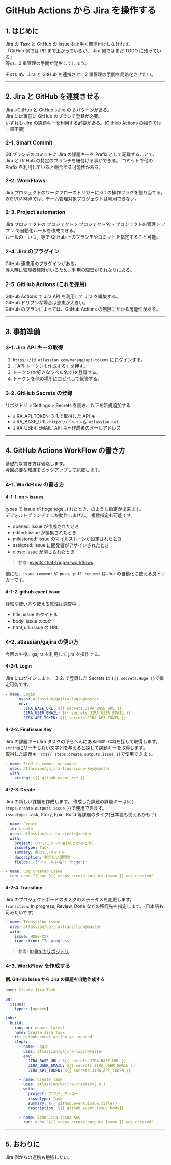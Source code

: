 # GitHub Actions から Jira を操作する

## 1. はじめに

Jira の Task と GitHub の Issue を上手く関連付けしなければ、  
「GitHub 側では PR まで上がっているが、 Jira 側ではまだ TODO に残っている」  
等の、2 重管理の手間が発生してしまう。

そのため、Jira と GitHub を連携させ、2 重管理の手間を簡略化させたい。

---

## 2. Jira と GitHub を連携させる

Jira→GitHub と GitHub→Jira の 2 パターンがある。  
Jira には事前に GitHub のブランチ登録が必要。  
いずれも Jira の課題キーを利用する必要がある。(GitHub Actions の操作では一部不要)

### 2-1. Smart Commit

Git ブランチのコミットに Jira の課題キーを Prefix として記載することで、  
Jira と GitHub の特定のブランチを紐付ける事ができる。
コミットで他の Prefix を利用していると競合する可能性がある。

### 2-2. WorkFlows

Jira プロジェクトのワークフローのトリガーに Git の操作フラグを割り当てる。  
2021/07 時点では、チーム管理対象プロジェクトは利用できない。

### 2-3. Project automation

Jira プロジェクトの プロジェクト > プロジェクト名 > プロジェクトの管理 > アプリ で自動化ルールを作成できる。  
ルールの「いつ」等で GitHub 上のブランチやコミットを指定すること可能。

### 2-4. Jira のプラグイン

GitHub 連携用のプラグインがある。  
導入時に管理者権限がいるため、利用の障壁がそれなりにある。

### 2-5. GitHub Actions (これを採用)

GitHub Actions で Jira API を利用して Jira を編集する。  
GitHub ドリブンな場合は恩恵が大きい。  
GitHub のプランによっては、GitHub Actions の制限にかかる可能性がある。

---

## 3. 事前準備

### 3-1. Jira API キーの取得

1. `https://id.atlassian.com/manage/api-tokens` にログインする。
2. 「API トークンを作成する」を押す。
3. トークン(お好きなラベル名で)を登録する。
4. トークンを他の場所にコピペして保管する。

### 3-2. GitHub Secrets の登録

リポジトリ > Settings > Secrets を開き、以下を新規追加する

- JIRA_API_TOKEN: 3-1.で取得した API キー
- JIRA_BASE_URL: `https://ドメイン名.atlassian.net`
- JIRA_USER_EMAIL: API キー作成者のメールアドレス

---

## 4. GitHub Actions WorkFlow の書き方

基礎的な書き方は省略します。  
今回必要な知識をピックアップして記載します。

### 4-1. WorkFlow の書き方

#### 4-1-1. on > issues

types で issue が hogehoge されたとき、のような指定が出来ます。  
デフォルトブランチでしか動作しません。
複数指定も可能です。

- opened: issue が作成されたとき
- edited: issue が編集されたとき
- milestoned: issue のマイルストーンが設定されたとき
- assigned: issue に開発者がアサインされたとき
- close: issue が閉じられたとき

> 参考: [events-that-trigger-workflows](https://docs.github.com/ja/actions/reference/events-that-trigger-workflows#discussion)

他にも、`issue_comment` や `push`、`pull_request` は Jira の自動化に使える良トリガーです。

#### 4-1-2. github.event.issue

詳細な使い方や使える属性は調査中…

- title: issue のタイトル
- body: issue の本文
- html_url: issue の URL

### 4-2. atlassian/gajira の使い方

今回の主役。gajira を利用して jira を操作する。

#### 4-2-1. Login

Jira にログインします。
3-2. で登録した Secrets は `${{ secrets.Hoge }}`で指定可能です。

```yml
- name: Login
      uses: atlassian/gajira-login@master
      env:
        JIRA_BASE_URL: ${{ secrets.JIRA_BASE_URL }}
        JIRA_USER_EMAIL: ${{ secrets.JIRA_USER_EMAIL }}
        JIRA_API_TOKEN: ${{ secrets.JIRA_API_TOKEN }}
```

#### 4-2-2. Find issue Key

Jira の課題キー(Jira タスクの下らへんにある`HOGE-XXX`)を探して取得します。  
`string`にサーチしたい文字列を与えると探して課題キーを取得します。  
取得した課題キーは`${{ steps.create.outputs.issue }}`で使用できます。

```yml
- name: Find in commit messages
  uses: atlassian/gajira-find-issue-key@master
  with:
    string: ${{ github.event.ref }}
```

#### 4-2-3. Create

Jira の新しい課題を作成します。
作成した課題の課題キーは`${{ steps.create.outputs.issue }}`で使用できます。  
`issuetype`: Task, Story, Epic, Build 等課題のタイプ(日本語も使えるかも？)

```yml
- name: Create
  id: create
  uses: atlassian/gajira-create@master
  with:
    project: プロジェクトの略(ACとかHGとか)
    issuetype: Task
    summary: 書きたいタイトル
    description: 書きたい説明文
    fields: '{"フィールド名": "hoge"}'

- name: Log created issue
  run: echo "Issue ${{ steps.create.outputs.issue }} was created"
```

#### 4-2-4. Transition

Jira のプロジェクトボードのタスクのステータスを変更します。  
`transition`: In progress, Review, Done などの移行先を指定します。(日本語も可みたいです)

```yml
- name: Transition issue
  uses: atlassian/gajira-transition@master
  with:
    issue: HOGE-XXX
    transition: "In progress"
```

> 参考: [gajira のリポジトリ](https://github.com/atlassian/gajira)

### 4-3. WorkFlow を作成する

#### 例. GitHub Issue から Jira の課題を自動作成する

```yml
name: Create Jira Task

on:
  issues:
    types: [opened]

jobs:
  build:
    runs-on: ubuntu-latest
    name: Create Jira Task
    if: github.event.action == 'opened'
    steps:
      - name: Login
        uses: atlassian/gajira-login@master
        env:
          JIRA_BASE_URL: ${{ secrets.JIRA_BASE_URL }}
          JIRA_USER_EMAIL: ${{ secrets.JIRA_USER_EMAIL }}
          JIRA_API_TOKEN: ${{ secrets.JIRA_API_TOKEN }}

      - name: Create Task
        uses: atlassian/gajira-create@v2.0.1
        with:
          project: プロジェクトキー
          issuetype: Task
          summary: ${{ github.event.issue.title}}
          description: ${{ github.event.issue.body}}

      - name: Echo Jira Issue Key
        run: echo "${{ steps.create.outputs.issue }} was created"
```

---

## 5. おわりに

Jira 側からの連携も勉強したい。
